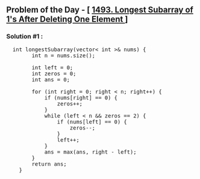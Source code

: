 ## Problem of the Day - [ <a href="https://leetcode.com/problems/longest-subarray-of-1s-after-deleting-one-element/"> 1493. Longest Subarray of 1's After Deleting One Element </a>]

### Solution #1 :
<pre>
  int longestSubarray(vector< int >& nums) {
        int n = nums.size();

        int left = 0; 
        int zeros = 0; 
        int ans = 0; 

        for (int right = 0; right < n; right++) { 
            if (nums[right] == 0) {
                zeros++;
            }
            while (left < n && zeros == 2) {
                if (nums[left] == 0) {
                    zeros--;
                }
                left++;
            }
            ans = max(ans, right - left);
        }
        return ans;
    }
</pre>
